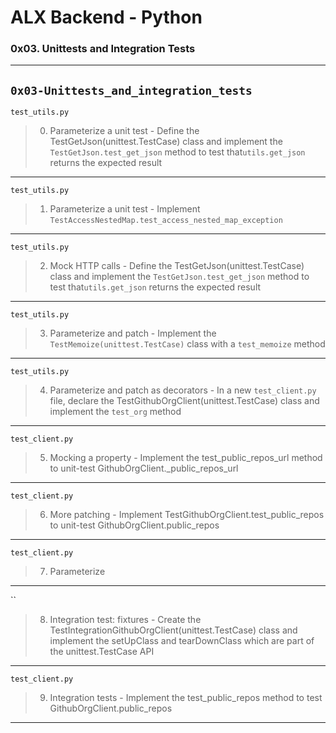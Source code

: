 # ALX Backend - Python 
### 0x03. Unittests and Integration Tests 
---
`0x03-Unittests_and_integration_tests`
---
`test_utils.py`
> 0. Parameterize a unit test - Define the TestGetJson(unittest.TestCase) class and implement the `TestGetJson.test_get_json` method to test that`utils.get_json` returns the expected result
---
`test_utils.py`
> 1. Parameterize a unit test - Implement `TestAccessNestedMap.test_access_nested_map_exception`
---
`test_utils.py`
> 2. Mock HTTP calls - Define the TestGetJson(unittest.TestCase) class and implement the `TestGetJson.test_get_json` method to test that`utils.get_json` returns the expected result
---
`test_utils.py`
> 3. Parameterize and patch - Implement the `TestMemoize(unittest.TestCase)` class with a `test_memoize` method 
---
`test_utils.py`
> 4. Parameterize and patch as decorators - In a new `test_client.py` file, declare the TestGithubOrgClient(unittest.TestCase) class and implement the `test_org` method
---
`test_client.py`
> 5. Mocking a property - Implement the test_public_repos_url method to unit-test GithubOrgClient._public_repos_url
---
`test_client.py`
>  6. More patching - Implement TestGithubOrgClient.test_public_repos to unit-test GithubOrgClient.public_repos
---
`test_client.py`
> 7. Parameterize
---
``
> 8. Integration test: fixtures - Create the TestIntegrationGithubOrgClient(unittest.TestCase) class and implement the setUpClass and tearDownClass which are part of the unittest.TestCase API
---
`test_client.py`
> 9. Integration tests - Implement the test_public_repos method to test GithubOrgClient.public_repos
---
